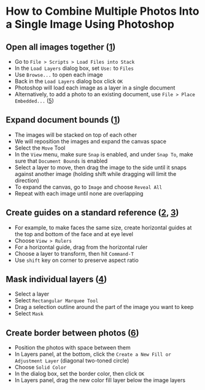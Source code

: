 # How to Combine Multiple Photos Into a Single Image Using Photoshop

## Open all images together ([1])
- Go to `File > Scripts > Load Files into Stack`
- In the `Load Layers` dialog box, set `Use:` to `Files`
- Use `Browse...` to open each image
- Back in the `Load Layers` dialog box click `OK`
- Photoshop will load each image as a layer in a single document
- Alternatively, to add a photo to an existing document, use `File > Place Embedded...` ([5])

## Expand document bounds ([1])
- The images will be stacked on top of each other
- We will reposition the images and expand the canvas space
- Select the `Move` Tool
- In the `View` menu, make sure `Snap` is enabled, and under `Snap To`, make sure that `Document Bounds` is enabled
- Select a layer to move, then drag the image to the side until it snaps against another image (holding shift while dragging will limit the direction)
- To expand the canvas, go to `Image` and choose `Reveal All`
- Repeat with each image until none are overlapping


## Create guides on a standard reference ([2], [3])
- For example, to make faces the same size, create horizontal guides at the top and bottom of the face and at eye level
- Choose `View > Rulers`
- For a horizontal guide, drag from the horizontal ruler
- Choose a layer to transform, then hit `Command-T`
- Use `shift` key on corner to preserve aspect ratio

## Mask individual layers ([4])
- Select a layer
- Select `Rectangular Marquee Tool`
- Drag a selection outline around the part of the image you want to keep
- Select `Mask`

## Create border between photos ([6])
- Position the photos with space between them
- In Layers panel, at the bottom, click the `Create a New Fill or Adjustment Layer` (diagonal two-toned circle)
- Choose `Solid Color`
- In the dialog box, set the border color, then click `OK`
- In Layers panel, drag the new color fill layer below the image layers

[1]: https://www.photoshopessentials.com/photo-effects/place-two-images-side-by-side/

[2]: https://helpx.adobe.com/photoshop/using/grid-guides.html

[3]: https://clearps.com/photoshop-discussions/threads/19420-resize-two-face-images-to-same-size-in-ps/

[4]: https://www.photoshopessentials.com/basics/how-to-crop-a-single-layer-in-photoshop/

[5]: https://helpx.adobe.com/photoshop/how-to/ps-layers-basics.html?playlistPath=/services/playlist.helpx/set-header:ccx-designer/learn-path:get-started/products:SG_PHOTOSHOP_1_1/playlist:ccl-get-started-1/en_us.json

[6]: https://helpx.adobe.com/ph_fil/photoshop/how-to/add-border-frame-around-photo.html#